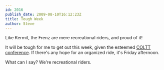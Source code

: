 ```yaml
---
id: 2016
publish_date: 2009-08-10T16:12:23Z
title: Tough Week
author: Steve
---
```

  
Like Kermit, the Frenz are mere recreational riders, and proud of it!

It will be tough for me to get out this week, given the esteemed [COLTT conference](https://www.cu.edu/coltt/). If there's any hope for an organized ride, it's Friday afternoon.

What can I say? We're recreational riders.